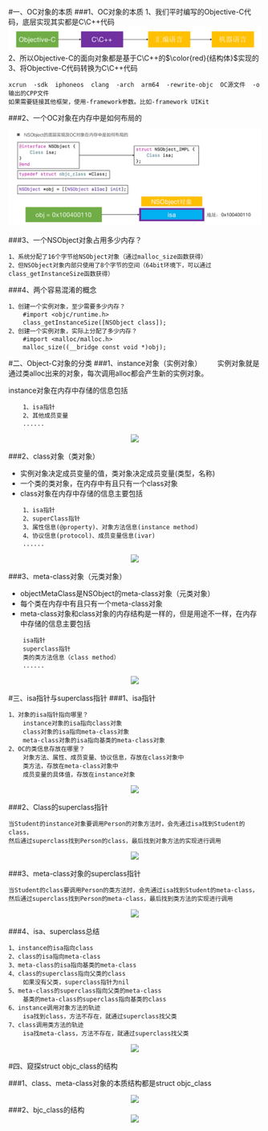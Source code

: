 
#一、OC对象的本质
###1、OC对象的本质
1、我们平时编写的Objective-C代码，底层实现其实都是C\C++代码
![OC对象本质](./img/01-OC对象本质流程图.png)
2、所以Objective-C的面向对象都是基于C\C++的$\color{red}{结构体}$实现的
3、将Objective-C代码转换为C\C++代码
```
xcrun  -sdk  iphoneos  clang  -arch  arm64  -rewrite-objc  OC源文件  -o  输出的CPP文件
如果需要链接其他框架，使用-framework参数。比如-framework UIKit
```
###2、一个OC对象在内存中是如何布局的

![OC对象底层实现及是人如何布局的](./img/02-OC对象底层及内存布局.png)

###3、一个NSObject对象占用多少内存？
```
1、系统分配了16个字节给NSObject对象（通过malloc_size函数获得）
2、但NSObject对象内部只使用了8个字节的空间（64bit环境下，可以通过class_getInstanceSize函数获得）
```

###4、两个容易混淆的概念
```
1、创建一个实例对象，至少需要多少内存？
    #import <objc/runtime.h>
    class_getInstanceSize([NSObject class]);
2、创建一个实例对象，实际上分配了多少内存？
    #import <malloc/malloc.h>
    malloc_size((__bridge const void *)obj);
```

#二、Object-C对象的分类
###1、instance对象（实例对象）
&nbsp;&nbsp;&nbsp;&nbsp;&nbsp;&nbsp;&nbsp;实例对象就是通过类alloc出来的对象，每次调用alloc都会产生新的实例对象。

instance对象在内存中存储的信息包括
```
    1、isa指针
    2、其他成员变量
    ......
````
<center><img style="" src="./img/03-OC的实例对象.png"/></center>

###2、class对象（类对象）

* 实例对象决定成员变量的值，类对象决定成员变量(类型，名称)
* 一个类的类对象，在内存中有且只有一个class对象
* class对象在内存中存储的信息主要包括
```
    1、isa指针
    2、superClass指针
    3、属性信息(@property)、对象方法信息(instance method)
    4、协议信息(protocol)、成员变量信息(ivar)
    ......
```
<center><img style="" src="./img/04-类对象的信息.png" width="100"/></center>


###3、meta-class对象（元类对象） 

* objectMetaClass是NSObject的meta-class对象（元类对象）
* 每个类在内存中有且只有一个meta-class对象
* meta-class对象和class对象的内存结构是一样的，但是用途不一样，在内存中存储的信息主要包括
```
    isa指针
    superclass指针
    类的类方法信息（class method）
    ......
```
<center><img style="" src="./img/05-元对象的信息.png" width="200"/></center>


#三、isa指针与superclass指针
###1、isa指针 
```
1、对象的isa指针指向哪里？
    instance对象的isa指向class对象
    class对象的isa指向meta-class对象
    meta-class对象的isa指向基类的meta-class对象
2、OC的类信息存放在哪里？
    对象方法、属性、成员变量、协议信息，存放在class对象中
    类方法，存放在meta-class对象中
    成员变量的具体值，存放在instance对象
```
<center><img style="" src="./img/06-isa指针信息.png" /></center>


###2、Class的superclass指针
```
当Student的instance对象要调用Person的对象方法时，会先通过isa找到Student的class，
然后通过superclass找到Person的class，最后找到对象方法的实现进行调用
```
<center><img style="" src="./img/07-类对象的superclass指针.png" /></center>

###3、meta-class对象的superclass指针
```
当Student的class要调用Person的类方法时，会先通过isa找到Student的meta-class，
然后通过superclass找到Person的meta-class，最后找到类方法的实现进行调用
```
<center><img style="" src="./img/08-meta-class的superclass指针.png" /></center>

###4、isa、superclass总结
```
1、instance的isa指向class
2、class的isa指向meta-class
3、meta-class的isa指向基类的meta-class
4、class的superclass指向父类的class
    如果没有父类，superclass指针为nil
5、meta-class的superclass指向父类的meta-class
    基类的meta-class的superclass指向基类的class
6、instance调用对象方法的轨迹
    isa找到class，方法不存在，就通过superclass找父类
7、class调用类方法的轨迹
    isa找meta-class，方法不存在，就通过superclass找父类
```
<center><img style="" src="./img/09-isa与superclass指针.png" /></center>


#四、窥探struct objc_class的结构

###1、class、meta-class对象的本质结构都是struct objc_class
<center><img style="" src="./img/10-isa指针寻找地址.png" /></center>
###2、bjc_class的结构
<center><img style="" src="./img/11-objc_class的结构.png" /></center>


































